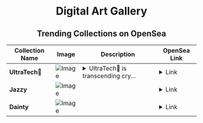 <div align="center">

# Digital Art Gallery

## Trending Collections on OpenSea

| Collection Name                       | Image                                                                                     | Description                       | OpenSea Link                                                                                          |
|---------------------------------------|-------------------------------------------------------------------------------------------|-----------------------------------|--------------------------------------------------------------------------------------------------------|
| **UltraTech🎯** | ![Image](https://i.seadn.io/s/raw/files/aec5fed890093ad8891edcbf8b214322.jpg?w=500&auto=format?w=200&auto=format) | <details><summary>UltraTech🎯 is transcending cry...</summary>UltraTech🎯 is transcending crypto techs</details> | <details><summary>Link</summary>[UltraTech🎯](https://opensea.io/collection/ultratech-2)</details> |
| **Jazzy** | ![Image](https://i.seadn.io/s/raw/files/608c863f7e569107a0ed1c971596d745.jpg?w=500&auto=format?w=200&auto=format) |  | <details><summary>Link</summary>[Jazzy](https://opensea.io/collection/jazzy-472)</details> |
| **Dainty** | ![Image](https://i.seadn.io/s/raw/files/0ec4779da72508ab3bb819c89022bbc5.jpg?w=500&auto=format?w=200&auto=format) |  | <details><summary>Link</summary>[Dainty](https://opensea.io/collection/dainty-145)</details> |

</div>